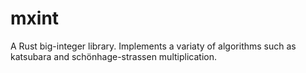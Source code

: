 # mxint
A Rust big-integer library.
Implements a variaty of algorithms such as katsubara and schönhage-strassen multiplication.
